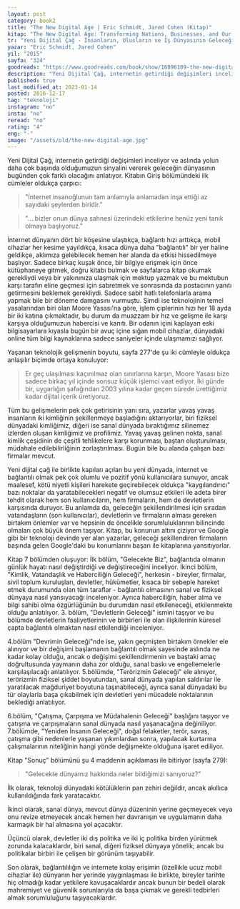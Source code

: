 ```yaml
---
layout: post  
category: book2  
title: "The New Digital Age | Eric Schmidt, Jared Cohen (Kitap)"  
kitap: "The New Digital Age: Transforming Nations, Businesses, and Our Lives"  
tr: "Yeni Dijital Çağ - İnsanların, Ulusların ve İş Dünyasının Geleceğini Yeni Baştan Şekillendirmek"  
yazar: "Eric Schmidt, Jared Cohen"  
yil: "2015"  
sayfa: "324"  
goodreads: "https://www.goodreads.com/book/show/16096109-the-new-digital-age"
description: "Yeni Dijital Çağ, internetin getirdiği değişimleri inceliyor ve aslında yolun daha çok başında olduğumuzun sinyalini vererek geleceğin dünyasının bugünden çok farklı olacağını anlatıyor."
published: true
last_modified_at: 2023-01-14
posted: 2016-12-17
tag: "teknoloji"
instagram: "no"
insta: "no"
reread: "no"
rating: "4"
eng: "-"
image: "/assets/old/the-new-digital-age.jpg"
---
```


Yeni Dijital Çağ, internetin getirdiği değişimleri inceliyor ve aslında yolun daha çok başında olduğumuzun sinyalini vererek geleceğin dünyasının bugünden çok farklı olacağını anlatıyor. Kitabın Giriş bölümündeki ilk cümleler oldukça çarpıcı:  
  
> "İnternet insanoğlunun tam anlamıyla anlamadan inşa ettiği az sayıdaki şeylerden biridir." 
  
> "....bizler onun dünya sahnesi üzerindeki etkilerine henüz yeni tanık olmaya başlıyoruz."  
  
İnternet dünyanın dört bir köşesine ulaştıkça, bağlantı hızı arttıkça, mobil cihazlar her kesime yayıldıkça, kısaca dünya daha "bağlantılı" bir yer haline geldikçe, aklımıza gelebilecek hemen her alanda da etkisi hissedilmeye başlıyor. Sadece birkaç kuşak önce, bir bilgiye erişmek için önce kütüphaneye gitmek, doğru kitabı bulmak ve sayfalarca kitap okumak gerekliydi veya bir yakınınıza ulaşmak için mektup yazmak ve bu mektubun karşı tarafın eline geçmesi için sabretmek ve sonrasında da postacının yanıtı getirmesini beklemek gerekliydi. Sadece sabit hatlı telefonlarla arama yapmak bile bir döneme damgasını vurmuştu. Şimdi ise teknolojinin temel yasalarından biri olan Moore Yasası'na göre, işlem çiplerinin hızı her 18 ayda bir iki katına çıkmaktadır, bu durum da muazzam bir hız ve gelişme ile karşı karşıya olduğumuzun habercisi ve kanıtı. Bir odanın içini kaplayan eski bilgisayarlara kıyasla bugün bir avuç içine sığan mobil cihazlar, dünyadaki online tüm bilgi kaynaklarına sadece saniyeler içinde ulaşmamızı sağlıyor.  
  
Yaşanan teknolojik gelişmenin boyutu, sayfa 277'de şu iki cümleyle oldukça anlaşılır biçimde ortaya konuluyor:
  
> Er geç ulaşılması kaçınılmaz olan sınırlarına karşın, Moore Yasası bize sadece birkaç yıl içinde sonsuz küçük işlemci vaat ediyor. İki günde bir, uygarlığın şafağından 2003 yılına kadar geçen sürede ürettiğimiz kadar dijital içerik üretiyoruz.  
  
Tüm bu gelişmelerin pek çok getirisinin yanı sıra, yazarlar yavaş yavaş insanların iki kimliğinin şekillenmeye başladığını aktarıyorlar, biri fiziksel dünyadaki kimliğimiz, diğeri ise sanal dünyada bıraktığımız silinemez izlerden oluşan kimliğimiz ve profilimiz. Yavaş yavaş gelinen nokta, sanal kimlik çeşidinin de çeşitli tehlikelere karşı korunması, baştan oluşturulması, müdahale edilebilirliğinin zorlaştırılması. Bugün bile bu alanda çalışan bazı firmalar mevcut.  
  
Yeni dijital çağ ile birlikte kapıları açılan bu yeni dünyada, internet ve bağlantılı olmak pek çok olumlu ve pozitif yönü kullanıcılara sunuyor, ancak maalesef, kötü niyetli kişileri harekete geçirebilecek oldukça "kaygılandırıcı" bazı noktalar da yaratabilecekleri negatif ve olumsuz etkileri ile adeta birer tehdit olarak hem son kullanıcıların, hem firmaların, hem de devletlerin karşısında duruyor. Bu anlamda da, geleceğin şekillendirilmesi için sıradan vatandaşların (son kullanıcılar), devletlerin ve firmaların alması gereken birtakım önlemler var ve hepsinin de öncelikle sorumluluklarının bilincinde olmaları çok büyük önem taşıyor. Kitap, bu konunun altını çiziyor ve Google gibi bir teknoloji devinde yer alan yazarlar, geleceği şekillendiren firmaların başında gelen Google'daki bu konumlarını başarı ile kitaplarına yansıtıyorlar.  
  
Kitap 7 bölümden oluşuyor: İlk bölüm, "Gelecekte Biz", bağlantıda olmanın günlük hayatı nasıl değiştirdiği ve değiştireceğini inceliyor. İkinci bölüm, "Kimlik, Vatandaşlık ve Haberciliğin Geleceği", herkesin - bireyler, firmalar, sivil toplum kuruluşları, devletler, hükümetler, kısaca bir sebeple hareket etmek durumunda olan tüm taraflar - bağlantılı olmasının sanal ve fiziksel dünyaya nasıl yansıyacağı inceleniyor. Ayrıca haberciliğin, haber alma ve bilgi sahibi olma özgürlüğünün bu durumdan nasıl etkileneceği, etkilenmekte olduğu anlatılıyor. 3. bölüm, "Devletlerin Geleceği" ismini taşıyor ve bu bölümde devletlerin faaliyetlerinin ve birbirleri ile olan ilişkilerinin küresel çapta bağlantılı olmaktan nasıl etkilendiği inceleniyor.  
  
4.bölüm "Devrimin Geleceği"nde ise, yakın geçmişten birtakım örnekler ele alınıyor ve bir değişimi başlamanın bağlantılı olmak sayesinde aslında ne kadar kolay olduğu, ancak o değişimi şekillendirmenin ve baştaki amaç doğrultusunda yaymanın daha zor olduğu, sanal baskı ve engellemelerle karşılaşılacağı anlatılıyor. 5.bölümde, "Terörizmin Geleceği" ele alınıyor, terörizmin fiziksel şiddet boyutundan, sanal dünyada yapılan saldırılar ile yaratılacak mağduriyet boyutuna taşınabileceği, ayrıca sanal dünyadaki bu tür olaylarla başa çıkabilmek için devletleri yeni mücadele noktalarının beklediği anlatılıyor.  
  
6.bölüm, "Çatışma, Çarpışma ve Müdahalenin Geleceği" başlığını taşıyor ve çatışma ve çarpışmaların sanal dünyada nasıl yaşanacağına değiniliyor. 7.bölümde, "Yeniden İnsanın Geleceği", doğal felaketler, terör, savaş, çatışma gibi nedenlerle yaşanan yıkımlardan sonra, yapılacak kurtarma çalışmalarının niteliğinin hangi yönde değişmekte olduğuna işaret ediliyor.  
  
Kitap "Sonuç" bölümünü şu 4 maddenin açıklaması ile bitiriyor (sayfa 279):  
  
> "Gelecekte dünyamız hakkında neler bildiğimizi sanıyoruz?"  
  
İlk olarak, teknoloji dünyadaki kötülüklerin pan zehiri değildir, ancak akıllıca kullanıldığında fark yaratacaktır.  
  
İkinci olarak, sanal dünya, mevcut dünya düzeninin yerine geçmeyecek veya onu revize etmeyecek ancak hemen her davranışın ve uygulamanın daha karmaşık bir hal almasına yol açacaktır.  
  
Üçüncü olarak, devletler iki dış politika ve iki iç politika birden yürütmek zorunda kalacaklardır, biri sanal, diğeri fiziksel dünyaya yönelik; ancak bu politikalar birbiri ile çelişen bir görünüm taşıyabilir.  
  
Son olarak, bağlantılılığın ve internete kolay erişimin (özellikle ucuz mobil cihazlar ile) dünyanın her yerinde yaygınlaşması ile birlikte, bireyler tarihte hiç olmadığı kadar yetkilere kavuşacaklardır ancak bunun bir bedeli olarak mahremiyet ve güvenlik sorunlarıyla da başa çıkmak ve gerekli tedbirleri almak sorumluluğunu taşıyacaklardır.  
  

